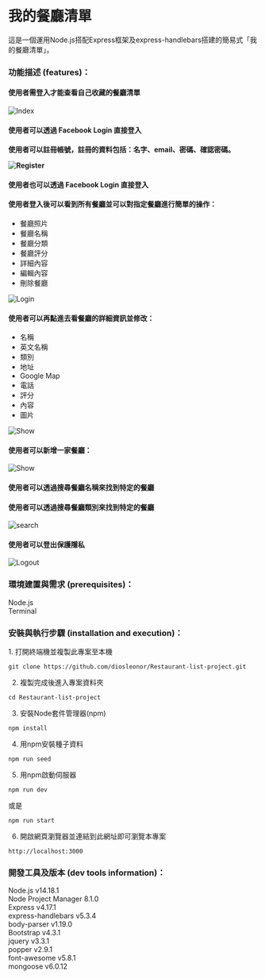 <h1>我的餐廳清單</h1>

這是一個運用Node.js搭配Express框架及express-handlebars搭建的簡易式「我的餐廳清單」。

<h3>功能描述 (features)：</h3>
    <h4>使用者需登入才能查看自己收藏的餐廳清單</h4>
    <p><img src="https://github.com/diosleonor/Restaurant-list-project/blob/main/pics/A5-我的餐廳清單-首頁.png" alt="Index"/></p>
    <h4>使用者可以透過 Facebook Login 直接登入</h4>
    <h4>使用者可以註冊帳號，註冊的資料包括：名字、email、密碼、確認密碼。
    <p><img src="https://github.com/diosleonor/Restaurant-list-project/blob/main/pics/A5-我的餐廳清單-註冊.png" alt="Register"/></p>
    <h4>使用者也可以透過 Facebook Login 直接登入</h4>
    <h4>使用者登入後可以看到所有餐廳並可以對指定餐廳進行簡單的操作：</h4>
       <ul> 
        <li>餐廳照片</li>
        <li>餐廳名稱</li>
        <li>餐廳分類</li>
        <li>餐廳評分</li>
        <li>詳細內容</li>
        <li>編輯內容</li>
        <li>刪除餐廳</li>
       </ul>
       <p><img src="https://github.com/diosleonor/Restaurant-list-project/blob/main/pics/A5-我的餐廳清單-登入後頁面.png" alt="Login"/></p>
    <h4>使用者可以再點進去看餐廳的詳細資訊並修改：</h4>
       <ul> 
        <li>名稱</li>
        <li>英文名稱</li>
        <li>類別</li>
        <li>地址</li>
        <li>Google Map</li>
        <li>電話</li>
        <li>評分</li>
        <li>內容</li>
        <li>圖片</li>
       </ul>
       <p><img src="https://github.com/diosleonor/Restaurant-list-project/blob/main/pics/A5-我的餐廳清單-詳細.png" alt="Show"/></p>
    <h4>使用者可以新增一家餐廳：</h4>
       <p><img src="https://github.com/diosleonor/Restaurant-list-project/blob/main/pics/A5-我的餐廳清單-新增.png" alt="Show"/></p>
    <h4>使用者可以透過搜尋餐廳名稱來找到特定的餐廳</h4>
    <h4>使用者可以透過搜尋餐廳類別來找到特定的餐廳</h4>
    <p><img src="https://github.com/diosleonor/Restaurant-list-project/blob/main/pics/A5-我的餐廳清單-搜尋" alt="search"/></p>
    <h4>使用者可以登出保護隱私</h4>
    <p><img src="https://github.com/diosleonor/Restaurant-list-project/blob/main/pics/A5-我的餐廳清單-登出.png" alt="Logout"/></p>
<h3>環境建置與需求 (prerequisites)：</h3>
  Node.js<br> 
  Terminal
  
<h3>安裝與執行步驟 (installation and execution)：</h3>
  1. 打開終端機並複製此專案至本機
  <pre><code>git clone https://github.com/diosleonor/Restaurant-list-project.git</code></pre>
  
  2. 複製完成後進入專案資料夾
  <pre><code>cd Restaurant-list-project</code></pre>
  
  3. 安裝Node套件管理器(npm)
  <pre><code>npm install</code></pre>
  
  4. 用npm安裝種子資料
  <pre><code>npm run seed</code></pre>

  5. 用npm啟動伺服器
  <pre><code>npm run dev</code></pre>
  或是
  <pre><code>npm run start</code></pre>
  
  6. 開啟網頁瀏覽器並連結到此網址即可瀏覽本專案
   <pre><code>http://localhost:3000</code></pre>
<h3>開發工具及版本 (dev tools information)：</h3>
  Node.js v14.18.1<br> 
  Node Project Manager 8.1.0<br> 
  Express v4.17.1<br>
  express-handlebars v5.3.4<br> 
  body-parser v1.19.0<br>
  Bootstrap v4.3.1<br> 
  jquery v3.3.1<br> 
  popper v2.9.1<br> 
  font-awesome v5.8.1<br> 
  mongoose v6.0.12<br>


